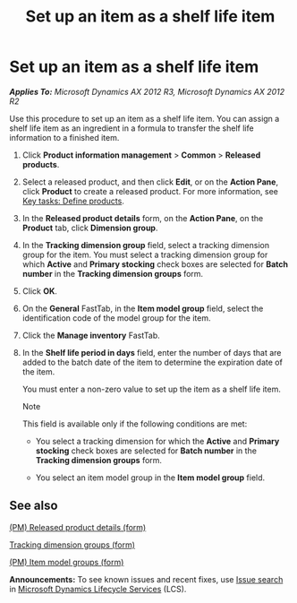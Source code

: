 ﻿---
title: Set up an item as a shelf life item
TOCTitle: Set up an item as a shelf life item
ms:assetid: 49ab1325-94ff-4439-95c0-d9f14954faf7
ms:mtpsurl: https://technet.microsoft.com/en-us/library/JJ838734(v=AX.60)
ms:contentKeyID: 50120617
ms.date: 04/18/2014
mtps_version: v=AX.60
---

# Set up an item as a shelf life item 


_**Applies To:** Microsoft Dynamics AX 2012 R3, Microsoft Dynamics AX 2012 R2_

Use this procedure to set up an item as a shelf life item. You can assign a shelf life item as an ingredient in a formula to transfer the shelf life information to a finished item.

1.  Click **Product information management** \> **Common** \> **Released products**.

2.  Select a released product, and then click **Edit**, or on the **Action Pane**, click **Product** to create a released product. For more information, see [Key tasks: Define products](key-tasks-define-products.md).

3.  In the **Released product details** form, on the **Action Pane**, on the **Product** tab, click **Dimension group**.

4.  In the **Tracking dimension group** field, select a tracking dimension group for the item. You must select a tracking dimension group for which **Active** and **Primary stocking** check boxes are selected for **Batch number** in the **Tracking dimension groups** form.

5.  Click **OK**.

6.  On the **General** FastTab, in the **Item model group** field, select the identification code of the model group for the item.

7.  Click the **Manage inventory** FastTab.

8.  In the **Shelf life period in days** field, enter the number of days that are added to the batch date of the item to determine the expiration date of the item.
    
    You must enter a non-zero value to set up the item as a shelf life item.
    

    > [!NOTE]
    > <P>This field is available only if the following conditions are met:</P>
    > <UL>
    > <LI>
    > <P>You select a tracking dimension for which the <STRONG>Active</STRONG> and <STRONG>Primary stocking</STRONG> check boxes are selected for <STRONG>Batch number</STRONG> in the <STRONG>Tracking dimension groups</STRONG> form.</P>
    > <LI>
    > <P>You select an item model group in the <STRONG>Item model group</STRONG> field.</P></LI></UL>



## See also

[(PM) Released product details (form)](https://technet.microsoft.com/en-us/library/hh352306\(v=ax.60\))

[Tracking dimension groups (form)](https://technet.microsoft.com/en-us/library/hh209465\(v=ax.60\))

[(PM) Item model groups (form)](https://technet.microsoft.com/en-us/library/hh328695\(v=ax.60\))

  
**Announcements:** To see known issues and recent fixes, use [Issue search](http://go.microsoft.com/fwlink/?linkid=389258) in [Microsoft Dynamics Lifecycle Services](http://go.microsoft.com/fwlink/?linkid=306505) (LCS).

